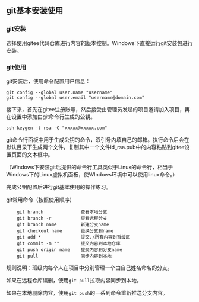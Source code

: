 ## git基本安装使用

### git安装

选择使用gitee代码仓库进行内容的版本控制。Windows下直接运行git安装包进行安装。

### git使用

git安装后，使用命令配置用户信息：

```
git config --global user.name "username"
git config --global user.email "username@domain.com"
```

接下来，首先在gitee注册账号，然后接受由管理员发起的项目邀请加入项目，再在设置中添加由git命令行生成的公钥。

```
ssh-keygen -t rsa -C "xxxxx@xxxxx.com"
```

git命令行面板中用于生成公钥的命令，双引号内填自己的邮箱。执行命令后会在默认目录下生成两个文件，复制其中一个文件id_rsa.pub中的内容粘贴到gitee设置页面的文本框中。

（Windows下安装git后提供的命令行工具类似于Linux的命令行，相当于Windows下的Linux虚拟机面板，使WIndows环境中可以使用linux命令。）

完成公钥配置后进行git基本使用的操作练习。

git常用命令（按照使用顺序）

```
	git branch				查看本地分支
	git branch -r 			查看远程分支
	git branch name			新建分支name
	git checkout name		更换分支到name
	git add *				提交./所有内容到暂缓区
	git commit -m ""		提交内容到本地仓库	
	git push origin name	提交内容到分支name	
	git pull				同步内容到本地
```

规则说明：班级内每个人在项目中分别管理一个由自己姓名命名的分支。

如果在远程仓库误删，使用`git pull`拉取内容同步到本地。

如果在本地删除内容，使用`git push`的一系列命令重新推送分支内容。

